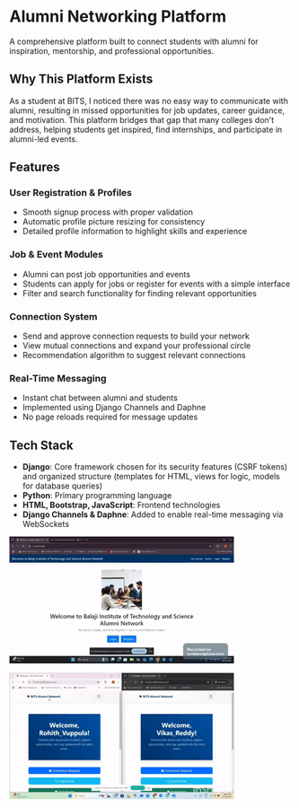 # Alumni Networking Platform

A comprehensive platform built to connect students with alumni for inspiration, mentorship, and professional opportunities.

## Why This Platform Exists

As a student at BITS, I noticed there was no easy way to communicate with alumni, resulting in missed opportunities for job updates, career guidance, and motivation. This platform bridges that gap that many colleges don't address, helping students get inspired, find internships, and participate in alumni-led events.

## Features

### User Registration & Profiles
- Smooth signup process with proper validation
- Automatic profile picture resizing for consistency
- Detailed profile information to highlight skills and experience

### Job & Event Modules
- Alumni can post job opportunities and events
- Students can apply for jobs or register for events with a simple interface
- Filter and search functionality for finding relevant opportunities

### Connection System
- Send and approve connection requests to build your network
- View mutual connections and expand your professional circle
- Recommendation algorithm to suggest relevant connections

### Real-Time Messaging
- Instant chat between alumni and students
- Implemented using Django Channels and Daphne
- No page reloads required for message updates

## Tech Stack

- **Django**: Core framework chosen for its security features (CSRF tokens) and organized structure (templates for HTML, views for logic, models for database queries)
- **Python**: Primary programming language
- **HTML, Bootstrap, JavaScript**: Frontend technologies
- **Django Channels & Daphne**: Added to enable real-time messaging via WebSockets

![Demo](12.gif) 





![Demo](34.gif)





